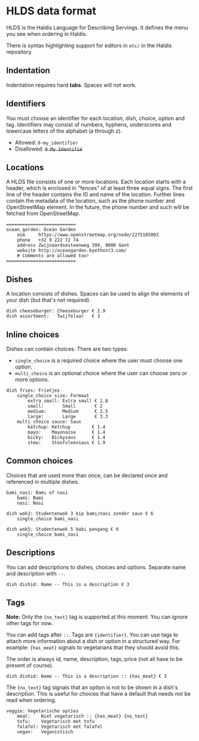 # HLDS data format

HLDS is the Haldis Language for Describing Servings. It defines the menu you see when ordering in
Haldis.

There is syntax highlighting support for editors in `etc/` in the Haldis repository.

## Indentation
Indentation requires hard **tabs**. Spaces will not work.

## Identifiers
You must choose an identifier for each location, dish, choice, option and tag. Identifiers may
consist of numbers, hyphens, underscores and lowercase letters of the alphabet (a through z).

* Allowed: `0-my_identifier`
* Disallowed: ~~`0 My Identifié`~~

## Locations

A HLDS file consists of one or more locations. Each location starts with a header, which is enclosed
in "fences" of at least three equal signs. The first line of the header contains the ID and name of
the location.  Further lines contain the metadata of the location, such as the phone number and
OpenStreetMap element. In the future, the phone number and such will be fetched from OpenStreetMap.

```hlds
==========================
ocean_garden: Ocean Garden
	osm     https://www.openstreetmap.org/node/2275105003
	phone   +32 9 222 72 74
	address Zwijnaardsesteenweg 399, 9000 Gent
	website http://oceangarden.byethost3.com/
	# Comments are allowed too!
==========================
```

## Dishes

A location consists of dishes. Spaces can be used to align the elements of your dish (but that's
not required).

```hlds
dish cheeseburger: Cheeseburger € 2.9
dish assortment:   Twijfelaar   € 3
```

## Inline choices
Dishes can contain choices. There are two types:
* `single_choice` is a required choice where the user must choose one option.
* `multi_choice` is an optional choice where the user can choose zero or more options.

```hlds
dish fries: Frietjes
	single_choice size: Formaat
		extra_small: Extra small € 1.8
		small:       Small       € 2
		medium:      Medium      € 2.5
		large:       Large       € 3.3
	multi_choice sauce: Saus
		ketchup: Ketchup        € 1.4
		mayo:    Mayonaise      € 1.4
		bicky:   Bickysaus      € 1.4
		stew:    Stoofvleessaus € 1.9
```

## Common choices
Choices that are used more than once, can be declared once and referenced in multiple dishes.

```hlds
bami_nasi: Bami of nasi
	bami: Bami
	nasi: Nasi

dish wok3: Studentenwok 3 kip bami/nasi zonder saus € 6
	single_choice bami_nasi

dish wok5: Studentenwok 5 babi pangang € 6
	single_choice bami_nasi
```

## Descriptions
You can add descriptions to dishes, choices and options. Separate name and description with ` -- `.

```hlds
dish dishid: Name -- This is a description € 3
```

## Tags

**Note:** Only the `{no_text}` tag is supported at this moment. You can ignore other tags for now.

You can add tags after ` :: `. Tags are `{identifier}`. You can use tags to attach more information
about a dish or option in a structured way. For example: `{has_meat}` signals to vegetarians that
they should avoid this.

The order is always id, name, description, tags, price (not all have to be present of course).

```hlds
dish dishid: Name -- This is a description :: {has_meat} € 3
```

The `{no_text}` tag signals that an option is not to be shown in a dish's description. This is
useful for choices that have a default that needs not be read when ordering.

```hlds
veggie: Vegetarische opties
	meat:    Niet vegetarisch :: {has_meat} {no_text}
	tofu:    Vegetarisch met tofu
	falafel: Vegetarisch met falafel
	vegan:   Veganistisch
```
